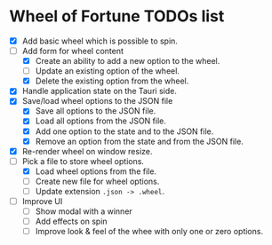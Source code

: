 # Wheel of Fortune TODOs list

- [x] Add basic wheel which is possible to spin.
- [ ] Add form for wheel content
    - [x] Create an ability to add a new option to the wheel.
    - [ ] Update an existing option of the wheel.
    - [x] Delete the existing option from the wheel.
- [x] Handle application state on the Tauri side.
- [x] Save/load wheel options to the JSON file
    - [x] Save all options to the JSON file.
    - [x] Load all options from the JSON file.
    - [x] Add one option to the state and to the JSON file.
    - [x] Remove an option from the state and from the JSON file.
- [x] Re-render wheel on window resize.
- [ ] Pick a file to store wheel options.
    - [x] Load wheel options from the file.
    - [ ] Create new file for wheel options.
    - [ ] Update extension `.json -> .wheel`.
- [ ] Improve UI
    - [ ] Show modal with a winner
    - [ ] Add effects on spin
    - [ ] Improve look & feel of the whee with only one or zero options.